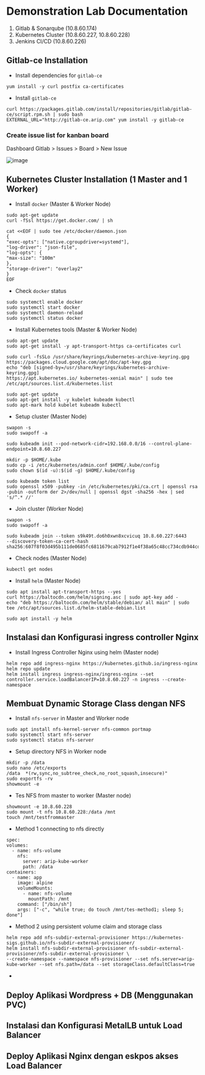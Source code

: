 # Demonstration Lab Documentation

  1. Gitlab & Sonarqube (10.8.60.174)
  2. Kubernetes Cluster (10.8.60.227, 10.8.60.228)
  3. Jenkins CI/CD (10.8.60.226)

## Gitlab-ce Installation
  
  - Install dependencies for `gitlab-ce` 
  ```console
  yum install -y curl postfix ca-certificates
  ```
  
  - Install `gitlab-ce`
  ```console
  curl https://packages.gitlab.com/install/repositories/gitlab/gitlab-ce/script.rpm.sh | sudo bash
  EXTERNAL_URL="http://gitlab-ce.arip.com" yum install -y gitlab-ce
  ```
  
### Create issue list for kanban board
  
  Dashboard Gitlab > Issues > Board > New Issue
  
  ![image](https://user-images.githubusercontent.com/89076954/195581550-ffeb6041-d3d5-4793-aa67-37911f3ec90c.png)
  
## Kubernetes Cluster Installation (1 Master and 1 Worker)

  - Install `docker` (Master & Worker Node)
  
  ```console
  sudo apt-get update
  curl -fSsl https://get.docker.com/ | sh

  cat <<EOF | sudo tee /etc/docker/daemon.json
  {
  "exec-opts": ["native.cgroupdriver=systemd"],
  "log-driver": "json-file",
  "log-opts": {
  "max-size": "100m"
  },
  "storage-driver": "overlay2" 
  }
  EOF 
  ```
  
  - Check `docker` status
  
  ```console
  sudo systemctl enable docker
  sudo systemctl start docker
  sudo systemctl daemon-reload
  sudo systemctl status docker
  ```
  
  - Install Kubernetes tools (Master & Worker Node)
  
  ```console
  sudo apt-get update
  sudo apt-get install -y apt-transport-https ca-certificates curl
  
  sudo curl -fsSLo /usr/share/keyrings/kubernetes-archive-keyring.gpg https://packages.cloud.google.com/apt/doc/apt-key.gpg
  echo "deb [signed-by=/usr/share/keyrings/kubernetes-archive-keyring.gpg] 
  https://apt.kubernetes.io/ kubernetes-xenial main" | sudo tee /etc/apt/sources.list.d/kubernetes.list
  
  sudo apt-get update
  sudo apt-get install -y kubelet kubeadm kubectl
  sudo apt-mark hold kubelet kubeadm kubectl
  ```
  
  - Setup cluster (Master Node)
  
  ```console
  swapon -s
  sudo swapoff -a

  sudo kubeadm init --pod-network-cidr=192.168.0.0/16 --control-plane-endpoint=10.8.60.227
  
  mkdir -p $HOME/.kube
  sudo cp -i /etc/kubernetes/admin.conf $HOME/.kube/config
  sudo chown $(id -u):$(id -g) $HOME/.kube/config
  
  sudo kubeadm token list
  sudo openssl x509 -pubkey -in /etc/kubernetes/pki/ca.crt | openssl rsa -pubin -outform der 2>/dev/null | openssl dgst -sha256 -hex | sed 's/^.* //'
  ```
  
  - Join cluster (Worker Node)
  
  ```console
  swapon -s
  sudo swapoff -a

  sudo kubeadm join --token s9k49t.do6h0xwn8xcvicuq 10.8.60.227:6443 
  --discovery-token-ca-cert-hash sha256:607f8f03d495b111de0685fc6811679cab7912f1e4f38a65c48cc734cdb944cd
  ```
  
  - Check nodes (Master Node)
  
  ```console
  kubectl get nodes
  ```
  
  - Install `helm` (Master Node)

  ```console
  sudo apt install apt-transport-https --yes
  curl https://baltocdn.com/helm/signing.asc | sudo apt-key add -
  echo "deb https://baltocdn.com/helm/stable/debian/ all main" | sudo tee /etc/apt/sources.list.d/helm-stable-debian.list

  sudo apt install -y helm
  ```
  
## Instalasi dan Konfigurasi ingress controller Nginx 

  - Install Ingress Controller Nginx using helm (Master node)
  
  ```console
  helm repo add ingress-nginx https://kubernetes.github.io/ingress-nginx
  helm repo update
  helm install ingress ingress-nginx/ingress-nginx --set controller.service.loadBalancerIP=10.8.60.227 -n ingress --create-namespace
  ```
  
## Membuat Dynamic Storage Class dengan NFS

  - Install `nfs-server` in Master and Worker node
  
  ```console
  sudo apt install nfs-kernel-server nfs-common portmap
  sudo systemctl start nfs-server
  sudo systemctl status nfs-server  
  ```
  
  - Setup directory NFS in Worker node
  
  ```console
  mkdir -p /data 
  sudo nano /etc/exports
  /data  *(rw,sync,no_subtree_check,no_root_squash,insecure)"
  sudo exportfs -rv
  showmount -e
  ```
  
  - Tes NFS from master to worker (Master node)
  
  ```console
  showmount -e 10.8.60.228
  sudo mount -t nfs 10.8.60.228:/data /mnt
  touch /mnt/testfrommaster
  ```
  
  - Method 1 connecting to nfs directly
  
  ```
  spec:
  volumes:
    - name: nfs-volume
      nfs:
        server: arip-kube-worker
        path: /data
  containers:
    - name: app
      image: alpine
      volumeMounts:
        - name: nfs-volume
          mountPath: /mnt
      command: ["/bin/sh"]
      args: ["-c", "while true; do touch /mnt/tes-method1; sleep 5; done"]
  ```
  
  - Method 2 using persistent volume claim and storage class
  
  ```console
  helm repo add nfs-subdir-external-provisioner https://kubernetes-sigs.github.io/nfs-subdir-external-provisioner/
  helm install nfs-subdir-external-provisioner nfs-subdir-external-provisioner/nfs-subdir-external-provisioner \
  --create-namespace --namespace nfs-provisioner --set nfs.server=arip-kube-worker --set nfs.path=/data --set storageClass.defaultClass=true
  ```
  
  - 
  
## Deploy Aplikasi Wordpress + DB (Menggunakan PVC)
  
## Instalasi dan Konfigurasi MetalLB untuk Load Balancer
## Deploy Aplikasi Nginx dengan eskpos akses Load Balancer
